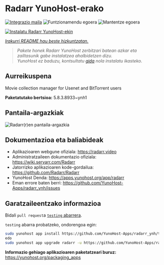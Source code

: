 <!--
Ohart ongi: README hau automatikoki sortu da <https://github.com/YunoHost/apps/tree/master/tools/readme_generator>ri esker
EZ editatu eskuz.
-->

# Radarr YunoHost-erako

[![Integrazio maila](https://dash.yunohost.org/integration/radarr.svg)](https://ci-apps.yunohost.org/ci/apps/radarr/) ![Funtzionamendu egoera](https://ci-apps.yunohost.org/ci/badges/radarr.status.svg) ![Mantentze egoera](https://ci-apps.yunohost.org/ci/badges/radarr.maintain.svg)

[![Instalatu Radarr YunoHost-ekin](https://install-app.yunohost.org/install-with-yunohost.svg)](https://install-app.yunohost.org/?app=radarr)

*[Irakurri README hau beste hizkuntzatan.](./ALL_README.md)*

> *Pakete honek Radarr YunoHost zerbitzari batean azkar eta zailtasunik gabe instalatzea ahalbidetzen dizu.*  
> *YunoHost ez baduzu, kontsultatu [gida](https://yunohost.org/install) nola instalatu ikasteko.*

## Aurreikuspena

Movie collection manager for Usenet and BitTorrent users

**Paketatutako bertsioa:** 5.8.3.8933~ynh1

## Pantaila-argazkiak

![Radarr(r)en pantaila-argazkia](./doc/screenshots/screenshot.jpg)

## Dokumentazioa eta baliabideak

- Aplikazioaren webgune ofiziala: <https://radarr.video>
- Administratzaileen dokumentazio ofiziala: <https://wiki.servarr.com/Radarr>
- Jatorrizko aplikazioaren kode-gordailua: <https://github.com/Radarr/Radarr>
- YunoHost Denda: <https://apps.yunohost.org/app/radarr>
- Eman errore baten berri: <https://github.com/YunoHost-Apps/radarr_ynh/issues>

## Garatzaileentzako informazioa

Bidali `pull request`a [`testing` abarrera](https://github.com/YunoHost-Apps/radarr_ynh/tree/testing).

`testing` abarra probatzeko, ondorengoa egin:

```bash
sudo yunohost app install https://github.com/YunoHost-Apps/radarr_ynh/tree/testing --debug
edo
sudo yunohost app upgrade radarr -u https://github.com/YunoHost-Apps/radarr_ynh/tree/testing --debug
```

**Informazio gehiago aplikazioaren paketatzeari buruz:** <https://yunohost.org/packaging_apps>
